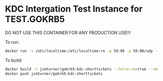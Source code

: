 # KDC Intergation Test Instance for TEST.GOKRB5

DO NOT USE THIS CONTAINER FOR ANY PRODUCTION USE!!!

To run:
```bash
docker run -v /etc/localtime:/etc/localtime:ro -p 58:88 -p 58:88/udp --rm --name gokrb5-kdc-shorttickets jcmturner/gokrb5:kdc-shorttickets &
```

To build:
```bash
docker build -t jcmturner/gokrb5:kdc-shorttickets --force-rm=true --rm=true .
docker push jcmturner/gokrb5:kdc-shorttickets
```



